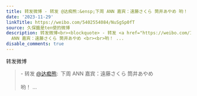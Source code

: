```yaml
---
title: 转发微博 - 转发 @达痴熊:&ensp;下周 ANN 嘉宾：遠藤さくら 筒井あやめ 哟！
date: '2023-11-29'
linkTitle: https://weibo.com/5402554084/NuSgSp0fT
source: 久保醬是ten使的微博
description: 转发微博<br><blockquote> - 转发 <a href="https://weibo.com/1279298592" target="_blank">@达痴熊</a>: 下周
  ANN 嘉宾：遠藤さくら 筒井あやめ <br><br>哟！ ...
disable_comments: true
---
```

转发微博<br><blockquote> - 转发 <a href="https://weibo.com/1279298592" target="_blank">@达痴熊</a>: 下周 ANN 嘉宾：遠藤さくら 筒井あやめ <br><br>哟！ ...